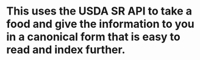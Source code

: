 # This uses the USDA SR API to take a food and give the information to you in a canonical form that is easy to read and index further.
